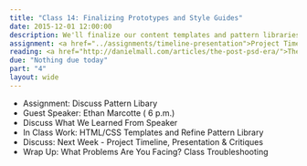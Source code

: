 ```yaml
---
title: "Class 14: Finalizing Prototypes and Style Guides"
date: 2015-12-01 12:00:00
description: We'll finalize our content templates and pattern libraries based on testing feedback.  If time, we'll briefly discuss print stylesheets and responsive email.  Special Guest <a href="http://ethanmarcotte.com">Speaker Ethan Marcotte, Responsive Web Design, Author</a> via Skype (6 p.m.)
assignment: <a href="../assignments/timeline-presentation">Project Timeline, Presentation & Critiques</a>
reading: <a href="http://danielmall.com/articles/the-post-psd-era/">The Post-PSD Era by Dan Mall</a> and <a href="http://bradfrost.com/blog/web/how-much-does-a-responsive-web-design-cost/">How Much Does a Responsive Web Design Cost? by Brad Frost</a>
due: "Nothing due today"
part: "4"
layout: wide
---
```


* Assignment: Discuss Pattern Libary
* Guest Speaker: Ethan Marcotte ( 6 p.m.)
* Discuss What We Learned From Speaker
* In Class Work: HTML/CSS Templates and Refine Pattern Library
* Discuss:  Next Week - Project Timeline, Presentation & Critiques
* Wrap Up:  What Problems Are You Facing?  Class Troubleshooting